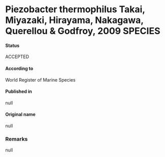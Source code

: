 # Piezobacter thermophilus Takai, Miyazaki, Hirayama, Nakagawa, Querellou & Godfroy, 2009 SPECIES

#### Status
ACCEPTED

#### According to
World Register of Marine Species

#### Published in
null

#### Original name
null

### Remarks
null